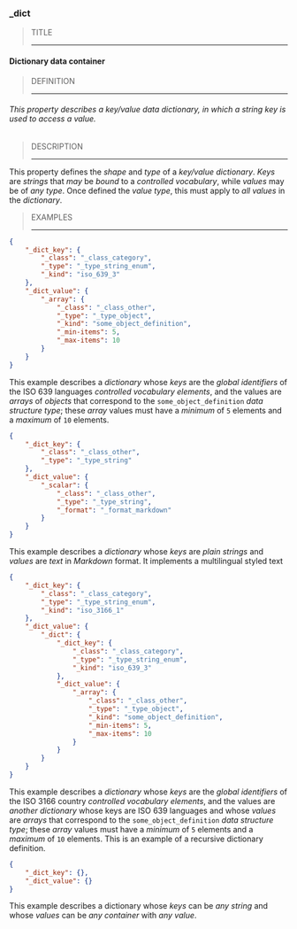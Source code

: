 ### _dict



> TITLE
> 
> ------

#### Dictionary data container



> DEFINITION
> 
> ------

###### This property describes a key/value data dictionary, in which a string key is used to access a value.



> DESCRIPTION
> 
> ------

This property defines the *shape* and *type* of a *key/value dictionary*. *Keys* are *strings* that *may* be *bound* to a *controlled vocabulary*, while *values* may be of *any type*. Once defined the *value type*, this must apply to *all values* in the *dictionary*.



> EXAMPLES
> 
> ------

```json
{
	"_dict_key": {
		"_class": "_class_category",
		"_type": "_type_string_enum",
		"_kind": "iso_639_3"
	},
	"_dict_value": {
		"_array": {
			"_class": "_class_other",
			"_type": "_type_object",
			"_kind": "some_object_definition",
			"_min-items": 5,
			"_max-items": 10
		}
	}
}
```

This example describes a *dictionary* whose *keys* are the *global identifiers* of the ISO 639 languages *controlled vocabulary elements*, and the values are *arrays* of *objects* that correspond to the `some_object_definition` *data structure type*; these *array* values must have a *minimum* of `5` elements and a *maximum* of `10` elements.

```json
{
	"_dict_key": {
		"_class": "_class_other",
		"_type": "_type_string"
	},
	"_dict_value": {
		"_scalar": {
			"_class": "_class_other",
			"_type": "_type_string",
			"_format": "_format_markdown"
		}
	}
}
```

This example describes a *dictionary* whose *keys* are *plain strings* and *values* are *text* in *Markdown* format. It implements a multilingual styled text

```json
{
	"_dict_key": {
		"_class": "_class_category",
		"_type": "_type_string_enum",
		"_kind": "iso_3166_1"
	},
	"_dict_value": {
		"_dict": {
			"_dict_key": {
				"_class": "_class_category",
				"_type": "_type_string_enum",
				"_kind": "iso_639_3"
			},
			"_dict_value": {
				"_array": {
					"_class": "_class_other",
					"_type": "_type_object",
					"_kind": "some_object_definition",
					"_min-items": 5,
					"_max-items": 10
				}
			}
		}
	}
}
```

This example describes a *dictionary* whose *keys* are the *global identifiers* of the ISO 3166 country *controlled vocabulary elements*, and the values are *another dictionary* whose keys are ISO 639 languages and whose *values* are *arrays* that correspond to the `some_object_definition` *data structure type*; these *array* values must have a *minimum* of `5` elements and a *maximum* of `10` elements. This is an example of a recursive dictionary definition.

```json
{
	"_dict_key": {},
	"_dict_value": {}
}
```

This example describes a dictionary whose *keys* can be *any string* and whose *values* can be *any container* with *any value*.